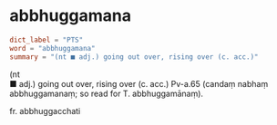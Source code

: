 # abbhuggamana

``` toml
dict_label = "PTS"
word = "abbhuggamana"
summary = "(nt ■ adj.) going out over, rising over (c. acc.)"
```

(nt  
■ adj.) going out over, rising over (c. acc.) Pv\-a.65 (candaṃ nabhaṃ abbhuggamanaṃ; so read for T. abbhuggamānaṃ).

fr. abbhuggacchati

